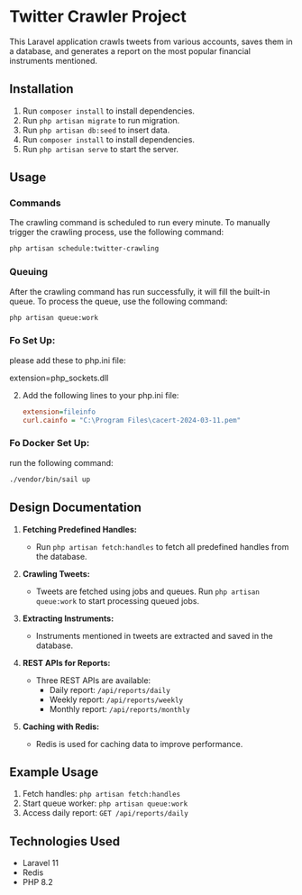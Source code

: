 # Twitter Crawler Project

This Laravel application crawls tweets from various accounts, saves them in a database, and generates a report on the
most popular financial instruments mentioned.

## Installation

1. Run `composer install` to install dependencies.
1. Run `php artisan migrate` to run migration.
1. Run `php artisan db:seed` to insert data.
1. Run `composer install` to install dependencies.
2. Run `php artisan serve` to start the server.

## Usage

### Commands

The crawling command is scheduled to run every minute. To manually trigger the crawling process, use the following
command:

```bash
php artisan schedule:twitter-crawling
```

### Queuing

After the crawling command has run successfully, it will fill the built-in queue. To process the queue, use the
following command:

```bash
php artisan queue:work
```

### Fo Set Up:

please add these to php.ini file:

extension=php_sockets.dll

2. Add the following lines to your php.ini file:
   ```ini
   extension=fileinfo
   curl.cainfo = "C:\Program Files\cacert-2024-03-11.pem"
   ```

### Fo Docker Set Up:

run the following command:

  ```bash
./vendor/bin/sail up
```

## Design Documentation

1. **Fetching Predefined Handles:**
    - Run `php artisan fetch:handles` to fetch all predefined handles from the database.

2. **Crawling Tweets:**
    - Tweets are fetched using jobs and queues. Run `php artisan queue:work` to start processing queued jobs.

3. **Extracting Instruments:**
    - Instruments mentioned in tweets are extracted and saved in the database.

4. **REST APIs for Reports:**
    - Three REST APIs are available:
        - Daily report: `/api/reports/daily`
        - Weekly report: `/api/reports/weekly`
        - Monthly report: `/api/reports/monthly`

5. **Caching with Redis:**
    - Redis is used for caching data to improve performance.

## Example Usage

1. Fetch handles: `php artisan fetch:handles`
2. Start queue worker: `php artisan queue:work`
3. Access daily report: `GET /api/reports/daily`

## Technologies Used

- Laravel 11
- Redis
- PHP 8.2

